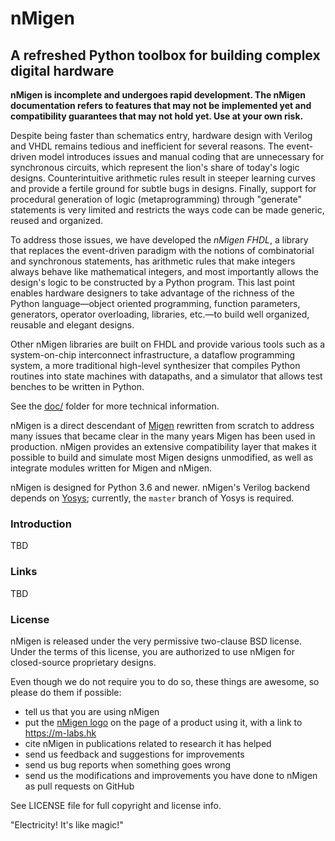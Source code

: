 # nMigen

## A refreshed Python toolbox for building complex digital hardware

**nMigen is incomplete and undergoes rapid development. The nMigen documentation refers to features that may not be implemented yet and compatibility guarantees that may not hold yet. Use at your own risk.**

Despite being faster than schematics entry, hardware design with Verilog and VHDL remains tedious and inefficient for several reasons. The event-driven model introduces issues and manual coding that are unnecessary for synchronous circuits, which represent the lion's share of today's logic designs. Counterintuitive arithmetic rules result in steeper learning curves and provide a fertile ground for subtle bugs in designs. Finally, support for procedural generation of logic (metaprogramming) through "generate" statements is very limited and restricts the ways code can be made generic, reused and organized.

To address those issues, we have developed the *nMigen FHDL*, a library that replaces the event-driven paradigm with the notions of combinatorial and synchronous statements, has arithmetic rules that make integers always behave like mathematical integers, and most importantly allows the design's logic to be constructed by a Python program. This last point enables hardware designers to take advantage of the richness of the Python language—object oriented programming, function parameters, generators, operator overloading, libraries, etc.—to build well organized, reusable and elegant designs.

Other nMigen libraries are built on FHDL and provide various tools such as a system-on-chip interconnect infrastructure, a dataflow programming system, a more traditional high-level synthesizer that compiles Python routines into state machines with datapaths, and a simulator that allows test benches to be written in Python.

See the [doc/](doc/) folder for more technical information.

nMigen is a direct descendant of [Migen][] rewritten from scratch to address many issues that became clear in the many years Migen has been used in production. nMigen provides an extensive compatibility layer that makes it possible to build and simulate most Migen designs unmodified, as well as integrate modules written for Migen and nMigen.

nMigen is designed for Python 3.6 and newer. nMigen's Verilog backend depends on [Yosys][]; currently, the `master` branch of Yosys is required.

[migen]: https://m-labs.hk/migen
[yosys]: http://www.clifford.at/yosys/

### Introduction

TBD

### Links

TBD

### License

nMigen is released under the very permissive two-clause BSD license. Under the terms of this license, you are authorized to use nMigen for closed-source proprietary designs.

Even though we do not require you to do so, these things are awesome, so please do them if possible:
  * tell us that you are using nMigen
  * put the [nMigen logo](doc/nmigen_logo.svg) on the page of a product using it, with a link to https://m-labs.hk
  * cite nMigen in publications related to research it has helped
  * send us feedback and suggestions for improvements
  * send us bug reports when something goes wrong
  * send us the modifications and improvements you have done to nMigen as pull requests on GitHub

See LICENSE file for full copyright and license info.

  "Electricity! It's like magic!"
